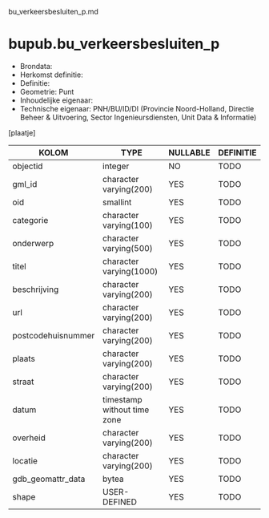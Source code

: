 bu_verkeersbesluiten_p.md

# bupub.bu_verkeersbesluiten_p


* Brondata: 
* Herkomst definitie: 
* Definitie: 
* Geometrie: Punt
* Inhoudelijke eigenaar: 
* Technische eigenaar: PNH/BU/ID/DI (Provincie Noord-Holland, Directie Beheer & Uitvoering, Sector Ingenieursdiensten, Unit Data & Informatie)

[plaatje]


|KOLOM                            |TYPE                       |NULLABLE|DEFINITIE|
|------                           |----                       |-----   |-----    |
|objectid                         |integer                    |NO      |TODO|
|gml_id                           |character varying(200)     |YES     |TODO|
|oid                              |smallint                   |YES     |TODO|
|categorie                        |character varying(100)     |YES     |TODO|
|onderwerp                        |character varying(500)     |YES     |TODO|
|titel                            |character varying(1000)    |YES     |TODO|
|beschrijving                     |character varying(200)     |YES     |TODO|
|url                              |character varying(200)     |YES     |TODO|
|postcodehuisnummer               |character varying(200)     |YES     |TODO|
|plaats                           |character varying(200)     |YES     |TODO|
|straat                           |character varying(200)     |YES     |TODO|
|datum                            |timestamp without time zone|YES     |TODO|
|overheid                         |character varying(200)     |YES     |TODO|
|locatie                          |character varying(200)     |YES     |TODO|
|gdb_geomattr_data                |bytea                      |YES     |TODO|
|shape                            |USER-DEFINED               |YES     |TODO|
